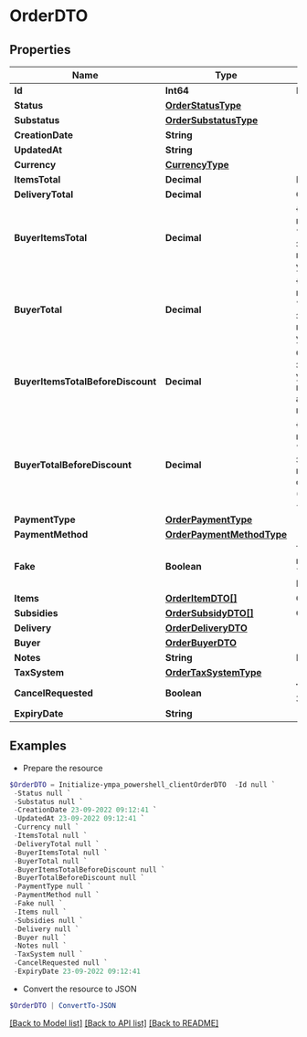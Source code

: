 # OrderDTO
## Properties

Name | Type | Description | Notes
------------ | ------------- | ------------- | -------------
**Id** | **Int64** | Идентификатор заказа. | [optional] 
**Status** | [**OrderStatusType**](OrderStatusType.md) |  | [optional] 
**Substatus** | [**OrderSubstatusType**](OrderSubstatusType.md) |  | [optional] 
**CreationDate** | **String** |  | [optional] 
**UpdatedAt** | **String** |  | [optional] 
**Currency** | [**CurrencyType**](CurrencyType.md) |  | [optional] 
**ItemsTotal** | **Decimal** | Платеж покупателя.  | [optional] 
**DeliveryTotal** | **Decimal** | Стоимость доставки.  | [optional] 
**BuyerItemsTotal** | **Decimal** | {% note warning &quot;&quot;&quot;&quot; %}  Этот параметр устарел.  {% endnote %}  Стоимость всех товаров в заказе в валюте покупателя после применения скидок и без учета стоимости доставки.  | [optional] 
**BuyerTotal** | **Decimal** | {% note warning &quot;&quot;&quot;&quot; %}  Этот параметр устарел.  {% endnote %}  Стоимость всех товаров в заказе в валюте покупателя после применения скидок и с учетом стоимости доставки.  | [optional] 
**BuyerItemsTotalBeforeDiscount** | **Decimal** | Стоимость всех товаров в заказе в валюте покупателя без учета стоимости доставки и до применения скидок по:  * акциям; * купонам; * промокодам.  | [optional] 
**BuyerTotalBeforeDiscount** | **Decimal** | {% note warning &quot;&quot;&quot;&quot; %}  Этот параметр устарел.  {% endnote %}  Стоимость всех товаров в заказе в валюте покупателя до применения скидок и с учетом стоимости доставки (&#x60;buyerItemsTotalBeforeDiscount&#x60; + стоимость доставки).  | [optional] 
**PaymentType** | [**OrderPaymentType**](OrderPaymentType.md) |  | [optional] 
**PaymentMethod** | [**OrderPaymentMethodType**](OrderPaymentMethodType.md) |  | [optional] 
**Fake** | **Boolean** | Тип заказа:  * &#x60;false&#x60; — настоящий заказ покупателя.  * &#x60;true&#x60; — [тестовый](../../pushapi/concepts/sandbox.md) заказ Маркета.  | [optional] 
**Items** | [**OrderItemDTO[]**](OrderItemDTO.md) | Список товаров в заказе. | 
**Subsidies** | [**OrderSubsidyDTO[]**](OrderSubsidyDTO.md) | Список субсидий по типам. | [optional] 
**Delivery** | [**OrderDeliveryDTO**](OrderDeliveryDTO.md) |  | [optional] 
**Buyer** | [**OrderBuyerDTO**](OrderBuyerDTO.md) |  | [optional] 
**Notes** | **String** | Комментарий к заказу. | [optional] 
**TaxSystem** | [**OrderTaxSystemType**](OrderTaxSystemType.md) |  | [optional] 
**CancelRequested** | **Boolean** | **Только для модели DBS**  Запрошена ли отмена.  | [optional] 
**ExpiryDate** | **String** |  | [optional] 

## Examples

- Prepare the resource
```powershell
$OrderDTO = Initialize-ympa_powershell_clientOrderDTO  -Id null `
 -Status null `
 -Substatus null `
 -CreationDate 23-09-2022 09:12:41 `
 -UpdatedAt 23-09-2022 09:12:41 `
 -Currency null `
 -ItemsTotal null `
 -DeliveryTotal null `
 -BuyerItemsTotal null `
 -BuyerTotal null `
 -BuyerItemsTotalBeforeDiscount null `
 -BuyerTotalBeforeDiscount null `
 -PaymentType null `
 -PaymentMethod null `
 -Fake null `
 -Items null `
 -Subsidies null `
 -Delivery null `
 -Buyer null `
 -Notes null `
 -TaxSystem null `
 -CancelRequested null `
 -ExpiryDate 23-09-2022 09:12:41
```

- Convert the resource to JSON
```powershell
$OrderDTO | ConvertTo-JSON
```

[[Back to Model list]](../README.md#documentation-for-models) [[Back to API list]](../README.md#documentation-for-api-endpoints) [[Back to README]](../README.md)

